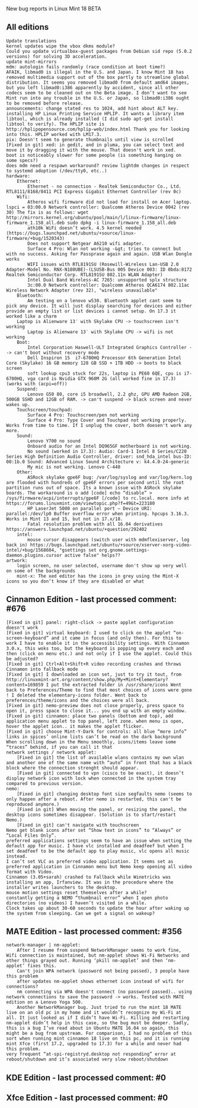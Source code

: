 New bug reports in Linux Mint 18 BETA

All editions
------------

	Update translations
	kernel updates wipe the vbox dkms module?
	Could you update virtualbox-guest packages from Debian sid repo (5.0.2 versions) for solving 3D acceleration.
	update mint-mirrors
	mdm: autologin fails randomly (race condition at boot time?)
	AFAIK, libmad0 is illegal in the U.S. and Japan. I know Mint 18 has removed multimedia support out of the box partly to streamline global distribution. It seems you removed libmad0 from default amd64 images, but you left libmad0:i386 apparently by accident, since all other codecs seem to be cleaned out on the Beta image. I don’t want to see Mint run into any trouble in the U.S. or Japan, so libmad0:i386 ought to be removed before release.
	announcements: change stated res to 1024, add hint about ALT key.
	installing HP Linux Printing Service HPLIP. It wants a library item libtool, which is already installed (I did sudo apt-get install libtool to verify). The HPLIP site is http://hplipopensource.com/hplip-web/index.html Thank you for looking into this. HPLIP worked with LM17.3.
	pix: Doesn't seem to generate thumbnails until view is scrolled
	[Fixed in git] xed: in gedit, and in pluma, you can select text and move it by dragging it with the mouse. That doesn't work in xed.
	boot is noticeably slower for some people (is something hanging on some specs?)
	does mdm need a respawn workaround? review lightdm changes in respect to systemd adoption (/dev/tty0, etc..)
	hardware:
		Ethernet:
			Ethernet - no connection - Realtek Semiconductor Co., Ltd. RTL8111/8168/8411 PCI Express Gigabit Ethernet Controller (rev 0c)
		Wifi:
			Atheros wifi firmware did not load for install on Acer laptop. lspci = 03:00.0 Network controller: Qualcomm Atheros Device 0042 (rev 30) The fix is as follows: wget http://mirrors.kernel.org/ubuntu/pool/main/l/linux-firmware/linux-firmware_1.158_all.deb sudo dpkg -i linux-firmware_1.158_all.deb
			ath10k WiFi doesn’t work. 4.5 kernel needed (https://bugs.launchpad.net/ubuntu/+source/linux-firmware/+bug/1520343)
			Does not support Netgear A6210 wifi adapter.
			Surface 4 Pro: Wlan not working -&gt; tries to connect but with no success. Asking for Passprase again and again. USB Wlan Dongle works
			WIFI issues with RTL8191SU (Rosewill-Wireless Lan-USB 2.0 Adapter-Model No. RNX-N180UBE)-(LSUSB-Bus 005 Device 003: ID 0bda:8172 Realtek Semiconductor Corp. RTL8191SU 802.11n WLAN Adapter)
			Intel Dual Band Wireless-AC 7265: unsupported splx structure
			3c:00.0 Network controller: Qualcomm Atheros QCA6174 802.11ac Wireless Network Adapter (rev 32), "wireless unavailable"
		Bluetooth:
			Am testing on a lenovo w530. Bluetooth applet cant seem to pick any device. It will just display searching for devices and either provide an empty list or list devices i cannot setup. On 17.3 it worked like a charm
		Laptop is Alienware 13′ with Skylake CPU -> touchscreen isn't working
			Laptop is Alienware 13′ with Skylake CPU -> wifi is not working
		Boot:
			Intel Corporation Haswell-ULT Integrated Graphics Controller --> can't boot without recovery mode
			Dell Inspiron 15  i7-6700HQ Processor 6th Generation Intel Core (Skylake) 16 GB memory 128 GB SSD + 1TB HDD -> boots to black screen
			soft lookup cpu3 stuck for 22s, laptop is PE60 6QE, cpu is i7-6700HQ, vga card is Nvidia GTX 960M 2G (all worked fine in 17.3) (works with (acpi=off))
		Suspend:
			Lenovo G50 80, core i5 broadwell, 2.2 ghz, GPU AMD Radeon 2GB, 500GB SSHD and 12GB of RAM. -> can't suspend -> black screen and never wakes up.
		Touchscreen/touchpad:
			Surface 4 Pro: Touchscreen/pen not working
			Surface 4 Pro: Type Cover and Touchpad not working properly. Works from time to time. If I unplug the cover, both doesen't work any more.
		Sound:
			Lenovo Y700 no sound
			Onboard audio for an Intel DQ965GF motherboard is not working.
			No sound (worked in 17.3): Audio: Card-1 Intel 8 Series/C220 Series High Definition Audio Controller, driver: snd_hda_intel bus-ID: 00:1b.0 Sound: Advanced Linux Sound Architecture v: k4.4.0-24-generic
			My mic is not working. Lenovo C-440
		Other:
			ASRock skylake gpe6F bug: /var/log/syslog and var/log/kern.log are flooded with hundreds of gpe6F errors per second until the root partition runs out of space. Its a known issue with ASRock skylake boards. The workaround is o add [code] echo “disable” > /sys/firmware/acpi/interrupts/gpe6F [/code] to rc.local. more info at https://forums.linuxmint.com/viewtopic.php?f=49&t=223180
			HP LaserJet 5000 on parallel port – Device URI: parallel:/dev/lp0 Buffer overflow error when printing. hpcups 3.16.3. Works in Mint 13 and 15, but not in 17.x/18.
			Fatal resolution problem with all 16.04 derivatives https://answers.launchpad.net/ubuntu/+question/292402
		intel:
			mouse cursor disappears (switch user with mdmflexiserver, log back in) https://bugs.launchpad.net/ubuntu/+source/xserver-xorg-video-intel/+bug/1568604, "gsettings set org.gnome.settings-daemon.plugins.cursor active false" helps??
	artwork:
		login screen, no user selected, username don't show up very well on some of the backgrounds
		mint-x: The xed editor has the icons in grey using the Mint-X icons so you don’t know if they are disabled or what

Cinnamon Edition - last processed comment: #676
-----------------------------------------------
	[Fixed in git] panel: right-click -> paste applet configuration doesn't work
	[Fixed in git] virtual keyboard: I used to click on the applet “on-screen-keyboard” and it came in focus (and only then). For this to work I have to enable it in the accessibility settings. With Cinnamon 3.0.x, this woks too, but the keyboard is popping up every each and then (click on menu etc.) and not only if I use the applet. Could this be adjusted?
	[Fixed in git] Ctrl+Alt+Shift+R video recording crashes and throws Cinnamon into fallback mode
	[Fixed in git] I downloaded an icon set, just to try it tout, from http://linuxmint-art.org/content/show.php/My+Mint+Elementary?content=169859 I put the extracted folder in /usr/share/icons Went back to Preferences/Theme to find that most choices of icons were gone ! I deleted the elementary-icons folder. Went back to preferences/theme/icons and the choices were all back.
	[Fixed in git] nemo-preview does not close properly, press space to open it, press space to close it... you end up with an empty window.
	[Fixed in git] cinnamon: place two panels (bottom and top), add application menu applet to top panel, left zone. when menu is open, hover the applet icon.. it makes the applet flicker.
	[Fixed in git] choose Mint-Y-Dark for controls: all blue “more info” links in spices’ online lists can’t be read on the dark background
	When scrolling down in the Menu smoothly, icons/items leave some “traces” behind, if you can call it that
	network settings / network applet:
		[Fixed in git] the list of available wlans contains my own wlan and another one of the same name with “auto” in front that has a black block where the connection strenght should appear.
		[Fixed in git] connected to vpn (cisco to be exact), it doesn’t display network icon with lock when connected in the system tray compared to previous version.
	nemo:
		[Fixed in git] changing desktop font size segfaults nemo (seems to only happen after a reboot. After nemo is restarted, this can't be reproduced anymore.)
		[Fixed in git] When moving the panel, or resizing the panel, the desktop icons sometimes disappear. (Solution is to start/restart Nemo.)
		[Fixed in git] can't navigate with touchscreen
	Nemo get blank icons after set “Show text in icons” to “Always” or “Local Files Only”.
	preferred applications settings seem to have an issue when setting the default app for music. I have vlc installed and deadfeef but when I set deadfeef to be the default app to play music, vlc opens all music instead.
	I can’t set VLC as preferred video application. It seems set as preferred application in Cinnamon menu but Nemo keep opening all video format with Video.
	Cinnamon (3.05+sarah) crashed to Fallback while Winetricks was installing an app, Irfanview. It was in the procedure where the installer writes launchers to the desktop.
	mouse motion settings reset themselves after a while?
	constantly getting a NEMO “thumbnail error” when I open photo directories (no videos) I haven’t visited in a while.
	Clock takes up about 30-60 seconds to update the hour after waking up the system from sleeping. Can we get a signal on wakeup?

MATE Edition - last processed comment: #356
-------------------------------------------
	network-manager | nm-applet:
		After I resume from suspend NetworkManager seems to work fine, Wifi connection is maintained, but nm-applet shows Wi-Fi Networks and other things grayed out. Running ‘pkill nm-applet’ and then ‘nm-applet’ fixes this.
		Can't join WPA network (password not being passed), 3 people have this problem
		after updates nm-applet shows ethernet icon instead of wifi for connections?
		nm connecting via WPA doesn't connect (no password passed).. using network connections to save the password -> works. Tested with MATE edition on a Lenovo Yoga 500.
		Another NetworkManager bug. Just tried to run the mint 18 MATE live on an old pc in my home and it wouldn’t recognize my Wi-Fi at all. It just looked as if I didn’t have Wi-Fi. Killing and restarting nm-applet didn’t help in this case, so the bug must be deeper. Sadly, this is a bug I’ve read about in Ubuntu MATE 16.04 so again, this might be a bug from upstream. For comparison, I had no problem of this sort when running mint cinnamon 18 live on this pc, and it is running mint Xfce (first 17.2, upgraded to 17.3) for a while and never had this problem.
	very frequent “at-spi-registryd.desktop not responding” error at reboot/shutdown and it’s associated very slow reboot/shutdown

KDE Edition - last processed comment: #0
-----------------------------------------

Xfce Edition - last processed comment: #0
------------------------------------------
